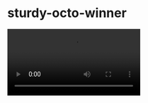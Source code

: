 # sturdy-octo-winner

<video src="https://www.youtube.com/watch?v=Hc79sDi3f0U">

[![Now in Android: 55]
(https://i.ytimg.com/vi/Hc79sDi3f0U/maxresdefault.jpg)] // Thumbnail
(https://www.youtube.com/watch?v=Hc79sDi3f0U "Now in Android: 55")
